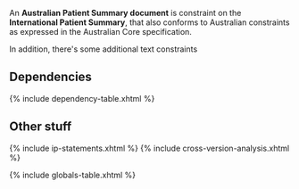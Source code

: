 
An **Australian Patient Summary document** is constraint on the **International Patient Summary**, that
also conforms to Australian constraints as expressed in the Australian Core specification. 

In addition, there's some additional text constraints

## Dependencies

{% include dependency-table.xhtml %}

## Other stuff

{% include ip-statements.xhtml %} 
{% include cross-version-analysis.xhtml %}
 
{% include globals-table.xhtml %} 